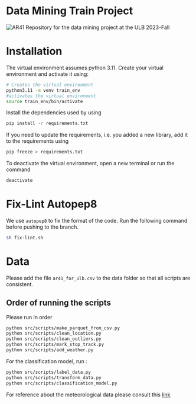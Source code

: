 # Data Mining Train Project

![AR41](https://upload.wikimedia.org/wikipedia/commons/c/c9/Foto_van_de_MW41_%282%29.png)
Repository for the data mining project at the ULB 2023-Fall

# Installation
The virtual environment assumes python 3.11. Create your virtual environment and activate it using:

```sh
# Creates the virtual environment
python3.11 -m venv train_env 
#activates the virtual environment
source train_env/bin/activate 
```
Install the dependencies used by using 

```sh
pip install -r requirements.txt
```

If you need to update the requirements, i.e. you added a new library, add it to the requirements using 
```sh
pip freeze > requirements.txt
```

To deactivate the virtual environment, open a new terminal or run the command 
```sh
deactivate
```
# Fix-Lint Autopep8
We use `autopep8` to fix the format of the code. Run the following command before pushing to the branch.
```sh
sh fix-lint.sh
```

# Data
Please add the file `ar41_for_ulb.csv` to the data folder so that all scripts are consistent.

## Order of running the scripts
Please run in order 
```sh
python src/scripts/make_parquet_from_csv.py
python src/scripts/clean_location.py
python src/scripts/clean_outliers.py
python src/scripts/mark_stop_track.py 
python src/scripts/add_weather.py
```


For the classification model, run :
```sh
python src/scripts/label_data.py 
python src/scripts/transform_data.py 
python src/scripts/classification_model.py 
```

For reference about the meteorological data please consult this [link](https://dev.meteostat.net/formats.html#meteorological-parameters)
